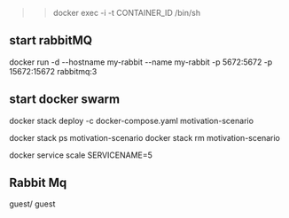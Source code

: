 >> docker exec -i -t CONTAINER_ID /bin/sh

## start rabbitMQ

docker run -d --hostname my-rabbit --name my-rabbit -p 5672:5672 -p 15672:15672 rabbitmq:3

## start docker swarm

docker stack deploy -c docker-compose.yaml motivation-scenario

docker stack ps motivation-scenario
docker stack rm motivation-scenario

docker service scale SERVICENAME=5

## Rabbit Mq

guest/ guest
